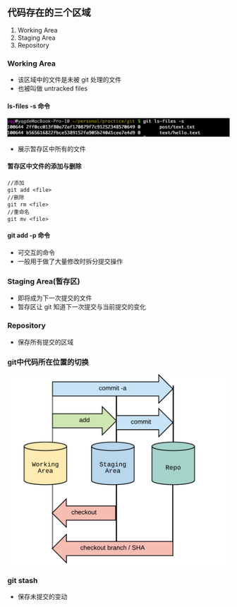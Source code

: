 ## 代码存在的三个区域
1. Working Area
2. Staging Area
3. Repository
### Working Area
- 该区域中的文件是未被 git 处理的文件
- 也被叫做 untracked files

#### ls-files -s 命令
![store](./images/git-areas-and-stashing/ls-files.png)
- 展示暂存区中所有的文件
#### 暂存区中文件的添加与删除
```
//添加
git add <file>
//删除
git rm <file>
//重命名
git mv <file>
```
#### git add -p 命令
- 可交互的命令
- 一般用于做了大量修改时拆分提交操作

### Staging Area(暂存区)
- 即将成为下一次提交的文件
- 暂存区让 git 知道下一次提交与当前提交的变化
### Repository
- 保存所有提交的区域

### git中代码所在位置的切换
![move](./images/git-areas-and-stashing/move.png)

### git stash 
- 保存未提交的变动
